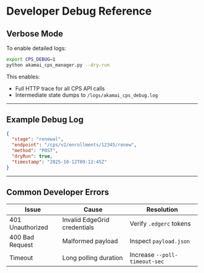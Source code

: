 # Developer Debug Reference

## Verbose Mode
To enable detailed logs:
```bash
export CPS_DEBUG=1
python akamai_cps_manager.py --dry-run
```

This enables:
- Full HTTP trace for all CPS API calls
- Intermediate state dumps to `/logs/akamai_cps_debug.log`

---

## Example Debug Log
```json
{
  "stage": "renewal",
  "endpoint": "/cps/v2/enrollments/12345/renew",
  "method": "POST",
  "dryRun": true,
  "timestamp": "2025-10-12T09:12:45Z"
}
```

---

## Common Developer Errors
| Issue | Cause | Resolution |
|--------|--------|-------------|
| 401 Unauthorized | Invalid EdgeGrid credentials | Verify `.edgerc` tokens |
| 400 Bad Request | Malformed payload | Inspect `payload.json` |
| Timeout | Long polling duration | Increase `--poll-timeout-sec` |
